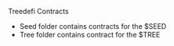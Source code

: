 Treedefi Contracts

- Seed folder contains contracts for the $SEED 
- Tree folder contains contract for the $TREE

